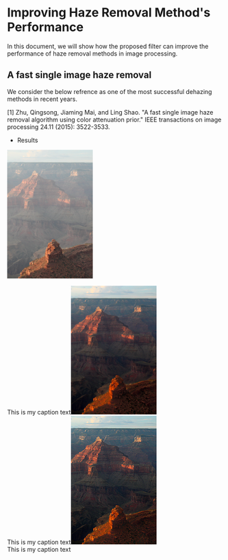 # Improving Haze Removal Method's Performance
In this document, we will show how the proposed filter can improve the performance of haze removal methods in image processing. 
## A fast single image haze removal
We consider the below refrence as one of the most successful dehazing methods in recent years.

<a id="1">[1]</a>
Zhu, Qingsong, Jiaming Mai, and Ling Shao. "A fast single image haze removal algorithm using color attenuation prior." IEEE transactions on image processing 24.11 (2015): 3522-3533.
- Results

<img src="https://github.com/onionhub/TIP/blob/Drafts/Drafts/test1.png" width="200" height="300"><figcaption>This is my caption text<img src="https://github.com/onionhub/TIP/blob/Drafts/Drafts/fast.png" width="200" height="300"><figcaption>This is my caption text<img src="https://github.com/onionhub/TIP/blob/Drafts/Drafts/preprocessed.png" width="200" height="300"><figcaption>This is my caption text

